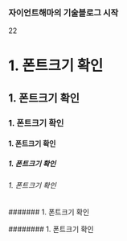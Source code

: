 ### 자이언트해마의 기술블로그 시작

22

# 1. 폰트크기 확인

## 1. 폰트크기 확인

### 1. 폰트크기 확인

#### 1. 폰트크기 확인

##### 1. 폰트크기 확인

###### 1. 폰트크기 확인

####### 1. 폰트크기 확인

######## 1. 폰트크기 확인